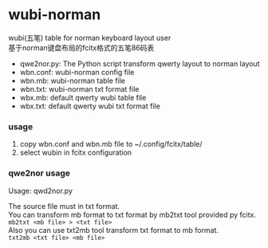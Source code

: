 # wubi-norman
wubi(五笔) table for norman keyboard layout user  
基于norman键盘布局的fcitx格式的五笔86码表  

- qwe2nor.py: The Python script transform qwerty layout to norman layout
- wbn.conf: wubi-norman config file
- wbn.mb: wubi-norman table file
- wbn.txt: wubi-norman txt format file
- wbx.mb: default qwerty wubi table file
- wbx.txt: default qwerty wubi txt format file

### usage
1. copy wbn.conf and wbn.mb file to ~/.config/fcitx/table/
2. select wubin in fcitx configuration

### qwe2nor usage
Usage: qwd2nor.py <Source File> <Destination File>

The source file must in txt format.  
You can transform mb format to txt format by mb2txt tool provided py fcitx.  
`mb2txt <mb file> > <txt file>`  
Also you can use txt2mb tool transform txt format to mb format.  
`txt2mb <txt file> <mb file>`  
